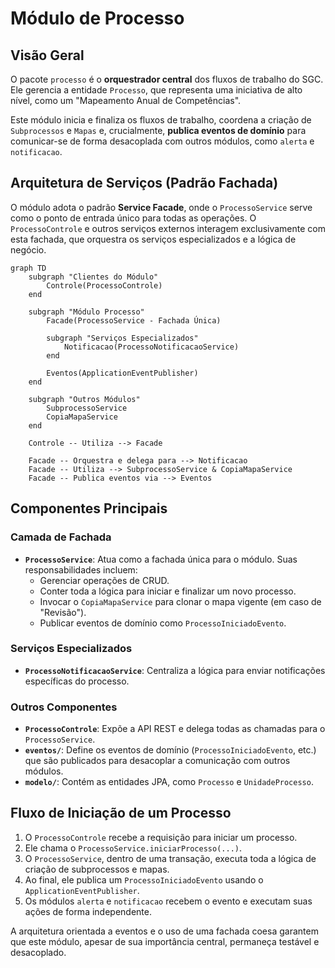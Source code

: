 # Módulo de Processo

## Visão Geral
O pacote `processo` é o **orquestrador central** dos fluxos de trabalho do SGC. Ele gerencia a entidade `Processo`, que representa uma iniciativa de alto nível, como um "Mapeamento Anual de Competências".

Este módulo inicia e finaliza os fluxos de trabalho, coordena a criação de `Subprocessos` e `Mapas` e, crucialmente, **publica eventos de domínio** para comunicar-se de forma desacoplada com outros módulos, como `alerta` e `notificacao`.

## Arquitetura de Serviços (Padrão Fachada)
O módulo adota o padrão **Service Facade**, onde o `ProcessoService` serve como o ponto de entrada único para todas as operações. O `ProcessoControle` e outros serviços externos interagem exclusivamente com esta fachada, que orquestra os serviços especializados e a lógica de negócio.

```mermaid
graph TD
    subgraph "Clientes do Módulo"
        Controle(ProcessoControle)
    end

    subgraph "Módulo Processo"
        Facade(ProcessoService - Fachada Única)

        subgraph "Serviços Especializados"
            Notificacao(ProcessoNotificacaoService)
        end

        Eventos(ApplicationEventPublisher)
    end

    subgraph "Outros Módulos"
        SubprocessoService
        CopiaMapaService
    end

    Controle -- Utiliza --> Facade

    Facade -- Orquestra e delega para --> Notificacao
    Facade -- Utiliza --> SubprocessoService & CopiaMapaService
    Facade -- Publica eventos via --> Eventos
```

## Componentes Principais

### Camada de Fachada
- **`ProcessoService`**: Atua como a fachada única para o módulo. Suas responsabilidades incluem:
  - Gerenciar operações de CRUD.
  - Conter toda a lógica para iniciar e finalizar um novo processo.
  - Invocar o `CopiaMapaService` para clonar o mapa vigente (em caso de "Revisão").
  - Publicar eventos de domínio como `ProcessoIniciadoEvento`.

### Serviços Especializados
- **`ProcessoNotificacaoService`**: Centraliza a lógica para enviar notificações específicas do processo.

### Outros Componentes
- **`ProcessoControle`**: Expõe a API REST e delega todas as chamadas para o `ProcessoService`.
- **`eventos/`**: Define os eventos de domínio (`ProcessoIniciadoEvento`, etc.) que são publicados para desacoplar a comunicação com outros módulos.
- **`modelo/`**: Contém as entidades JPA, como `Processo` e `UnidadeProcesso`.

## Fluxo de Iniciação de um Processo
1.  O `ProcessoControle` recebe a requisição para iniciar um processo.
2.  Ele chama o `ProcessoService.iniciarProcesso(...)`.
3.  O `ProcessoService`, dentro de uma transação, executa toda a lógica de criação de subprocessos e mapas.
4.  Ao final, ele publica um `ProcessoIniciadoEvento` usando o `ApplicationEventPublisher`.
5.  Os módulos `alerta` e `notificacao` recebem o evento e executam suas ações de forma independente.

A arquitetura orientada a eventos e o uso de uma fachada coesa garantem que este módulo, apesar de sua importância central, permaneça testável e desacoplado.
